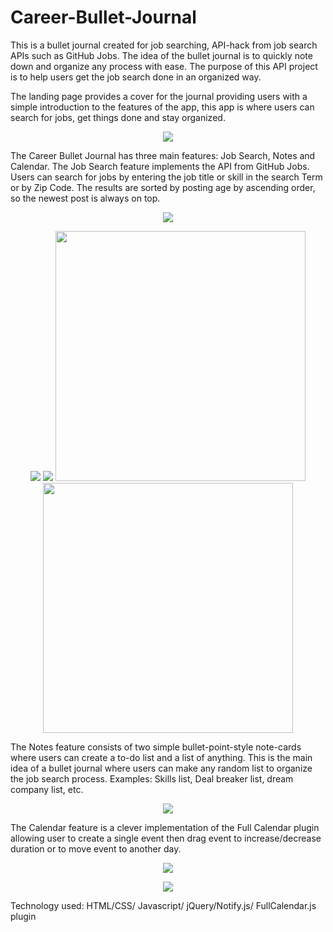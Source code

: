 # Career-Bullet-Journal
This is a bullet journal created for job searching, API-hack from job search APIs such as GitHub Jobs.
The idea of the bullet journal is to quickly note down and organize any process with ease. The purpose of this API project is to help users get the job search done in an organized way.

The landing page provides a cover for the journal providing users with a simple introduction to the features of the app, this app is where users can search for jobs, get things done and stay organized.
<p align="center">
  <img src="https://github.com/nnh242/Career-Bullet-Journal/blob/master/public/landing.JPG">
</p>
The Career Bullet Journal has three main features: Job Search, Notes and Calendar. The Job Search feature implements the API from GitHub Jobs. Users can search for jobs by entering the job title or skill in the search Term or by Zip Code. The results are sorted by posting age by ascending order, so the newest post is always on top.
<p align="center">
  <img src="https://github.com/nnh242/Career-Bullet-Journal/blob/master/public/desktop-1.JPG">
</p>
<p align="center">
  <img src="https://github.com/nnh242/Career-Bullet-Journal/blob/master/public/mobile1.JPG">
  <img src="https://github.com/nnh242/Career-Bullet-Journal/blob/master/public/mobile2.JPG">
  <img width="400px" src="https://github.com/nnh242/Career-Bullet-Journal/blob/master/public/mobile3.JPG">
  <img width="400px" src="https://github.com/nnh242/Career-Bullet-Journal/blob/master/public/mobile4.JPG">
</p>
The Notes feature consists of two simple bullet-point-style note-cards where users can create a to-do list and a list of anything. This is the main idea of a bullet journal where users can make any random list to organize the job search process. Examples: Skills list, Deal breaker list, dream company list, etc.
<p align="center"> 
  <img src="https://github.com/nnh242/Career-Bullet-Journal/blob/master/public/notes.JPG">
</p>
The Calendar feature is a clever implementation of the Full Calendar plugin allowing user to create a single event then drag event to increase/decrease duration or to move event to another day.

<p align="center">
  <img src="https://github.com/nnh242/Career-Bullet-Journal/blob/master/public/calendar.JPG">
</p>
<p align="center">
  <img src="https://github.com/nnh242/Career-Bullet-Journal/blob/master/public/event.JPG">
</p>

Technology used: HTML/CSS/ Javascript/ jQuery/Notify.js/ FullCalendar.js plugin
